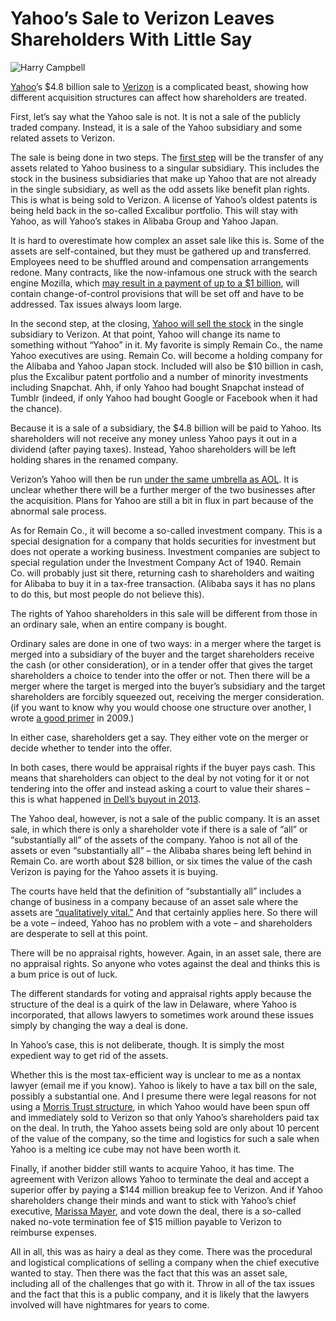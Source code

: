 # Yahoo’s Sale to Verizon Leaves Shareholders With Little Say

![Harry Campbell]

[Yahoo]’s \$4.8 billion sale to [Verizon] is a complicated beast, showing how different acquisition structures can affect how shareholders are treated.

First, let’s say what the Yahoo sale is not. It is not a sale of the publicly traded company. Instead, it is a sale of the Yahoo subsidiary and some related assets to Verizon.

The sale is being done in two steps. The [first step] will be the transfer of any assets related to Yahoo business to a singular subsidiary. This includes the stock in the business subsidiaries that make up Yahoo that are not already in the single subsidiary, as well as the odd assets like benefit plan rights. This is what is being sold to Verizon. A license of Yahoo’s oldest patents is being held back in the so-called Excalibur portfolio. This will stay with Yahoo, as will Yahoo’s stakes in Alibaba Group and Yahoo Japan.

It is hard to overestimate how complex an asset sale like this is. Some of the assets are self-contained, but they must be gathered up and transferred. Employees need to be shuffled around and compensation arrangements redone. Many contracts, like the now-infamous one struck with the search engine Mozilla, which [may result in a payment of up to a \$1 billion], will contain change-of-control provisions that will be set off and have to be addressed. Tax issues always loom large.

In the second step, at the closing, [Yahoo will sell the stock][first step] in the single subsidiary to Verizon. At that point, Yahoo will change its name to something without “Yahoo” in it. My favorite is simply Remain Co., the name Yahoo executives are using. Remain Co. will become a holding company for the Alibaba and Yahoo Japan stock. Included will also be \$10 billion in cash, plus the Excalibur patent portfolio and a number of minority investments including Snapchat. Ahh, if only Yahoo had bought Snapchat instead of Tumblr (indeed, if only Yahoo had bought Google or Facebook when it had the chance).

Because it is a sale of a subsidiary, the \$4.8 billion will be paid to Yahoo. Its shareholders will not receive any money unless Yahoo pays it out in a dividend (after paying taxes). Instead, Yahoo shareholders will be left holding shares in the renamed company.

Verizon’s Yahoo will then be run [under the same umbrella as AOL]. It is unclear whether there will be a further merger of the two businesses after the acquisition. Plans for Yahoo are still a bit in flux in part because of the abnormal sale process.

As for Remain Co., it will become a so-called investment company. This is a special designation for a company that holds securities for investment but does not operate a working business. Investment companies are subject to special regulation under the Investment Company Act of 1940. Remain Co. will probably just sit there, returning cash to shareholders and waiting for Alibaba to buy it in a tax-free transaction. (Alibaba says it has no plans to do this, but most people do not believe this).

The rights of Yahoo shareholders in this sale will be different from those in an ordinary sale, when an entire company is bought.

Ordinary sales are done in one of two ways: in a merger where the target is merged into a subsidiary of the buyer and the target shareholders receive the cash (or other consideration), or in a tender offer that gives the target shareholders a choice to tender into the offer or not. Then there will be a merger where the target is merged into the buyer’s subsidiary and the target shareholders are forcibly squeezed out, receiving the merger consideration. (if you want to know why you would choose one structure over another, I wrote [a good primer] in 2009.)

In either case, shareholders get a say. They either vote on the merger or decide whether to tender into the offer.

In both cases, there would be appraisal rights if the buyer pays cash. This means that shareholders can object to the deal by not voting for it or not tendering into the offer and instead asking a court to value their shares – this is what happened [in Dell’s buyout in 2013].

The Yahoo deal, however, is not a sale of the public company. It is an asset sale, in which there is only a shareholder vote if there is a sale of “all” or “substantially all” of the assets of the company. Yahoo is not all of the assets or even “substantially all” – the Alibaba shares being left behind in Remain Co. are worth about \$28 billion, or six times the value of the cash Verizon is paying for the Yahoo assets it is buying.

The courts have held that the definition of “substantially all” includes a change of business in a company because of an asset sale where the assets are [“qualitatively vital.”] And that certainly applies here. So there will be a vote – indeed, Yahoo has no problem with a vote – and shareholders are desperate to sell at this point.

There will be no appraisal rights, however. Again, in an asset sale, there are no appraisal rights. So anyone who votes against the deal and thinks this is a bum price is out of luck.

The different standards for voting and appraisal rights apply because the structure of the deal is a quirk of the law in Delaware, where Yahoo is incorporated, that allows lawyers to sometimes work around these issues simply by changing the way a deal is done.

In Yahoo’s case, this is not deliberate, though. It is simply the most expedient way to get rid of the assets.

Whether this is the most tax-efficient way is unclear to me as a nontax lawyer (email me if you know). Yahoo is likely to have a tax bill on the sale, possibly a substantial one. And I presume there were legal reasons for not using a [Morris Trust structure], in which Yahoo would have been spun off and immediately sold to Verizon so that only Yahoo’s shareholders paid tax on the deal. In truth, the Yahoo assets being sold are only about 10 percent of the value of the company, so the time and logistics for such a sale when Yahoo is a melting ice cube may not have been worth it.

Finally, if another bidder still wants to acquire Yahoo, it has time. The agreement with Verizon allows Yahoo to terminate the deal and accept a superior offer by paying a \$144 million breakup fee to Verizon. And if Yahoo shareholders change their minds and want to stick with Yahoo’s chief executive, [Marissa Mayer], and vote down the deal, there is a so-called naked no-vote termination fee of \$15 million payable to Verizon to reimburse expenses.

All in all, this was as hairy a deal as they come. There was the procedural and logistical complications of selling a company when the chief executive wanted to stay. Then there was the fact that this was an asset sale, including all of the challenges that go with it. Throw in all of the tax issues and the fact that this is a public company, and it is likely that the lawyers involved will have nightmares for years to come.

  [Harry Campbell]: https://static01.nyt.com/images/2016/07/30/business/db-dealprof/db-dealprof-master315.jpg
  [Yahoo]: http://www.nytimes.com/topic/company/yahoo-inc?inline=nyt-org "More information about Yahoo! Inc."
  [Verizon]: http://www.nytimes.com/topic/company/verizon-communications-inc?inline=nyt-org "More information about Verizon Communications Inc."
  [first step]: https://www.sec.gov/Archives/edgar/data/1011006/000119312516656036/d178500dex22.htm
  [may result in a payment of up to a \$1 billion]: http://www.recode.net/2016/7/7/12116296/marissa-mayer-deal-mozilla-yahoo-payment
  [under the same umbrella as AOL]: http://www.nytimes.com/2016/07/25/business/yahoo-sale.html?_r=0
  [a good primer]: http://dealbook.nytimes.com/2009/10/14/the-peculiarities-of-tender-offers/?_r=0
  [in Dell’s buyout in 2013]: http://www.nytimes.com/2016/06/08/business/dealbook/ruling-on-dell-buyout-may-not-be-precedent-some-fear.html
  [“qualitatively vital.”]: http://caselaw.findlaw.com/de-court-of-chancery/1306648.html
  [Morris Trust structure]: http://dealbook.nytimes.com/2014/04/29/alliant-techsystems-break-up-and-the-return-of-the-morris-trust/
  [Marissa Mayer]: http://topics.nytimes.com/top/reference/timestopics/people/m/marissa_mayer/index.html?inline=nyt-per "More articles about Marissa Mayer."
